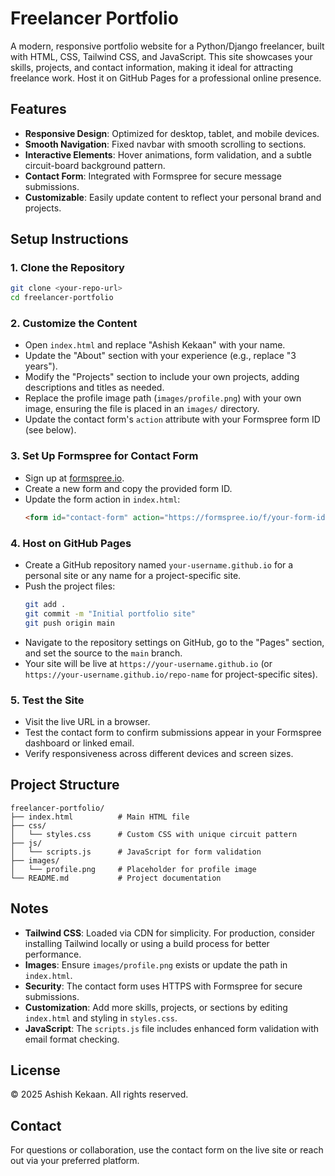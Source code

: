 # Freelancer Portfolio

A modern, responsive portfolio website for a Python/Django freelancer, built with HTML, CSS, Tailwind CSS, and JavaScript. This site showcases your skills, projects, and contact information, making it ideal for attracting freelance work. Host it on GitHub Pages for a professional online presence.

## Features

- **Responsive Design**: Optimized for desktop, tablet, and mobile devices.
- **Smooth Navigation**: Fixed navbar with smooth scrolling to sections.
- **Interactive Elements**: Hover animations, form validation, and a subtle circuit-board background pattern.
- **Contact Form**: Integrated with Formspree for secure message submissions.
- **Customizable**: Easily update content to reflect your personal brand and projects.

## Setup Instructions

### 1. Clone the Repository
```bash
git clone <your-repo-url>
cd freelancer-portfolio
```

### 2. Customize the Content
- Open `index.html` and replace "Ashish Kekaan" with your name.
- Update the "About" section with your experience (e.g., replace "3 years").
- Modify the "Projects" section to include your own projects, adding descriptions and titles as needed.
- Replace the profile image path (`images/profile.png`) with your own image, ensuring the file is placed in an `images/` directory.
- Update the contact form's `action` attribute with your Formspree form ID (see below).

### 3. Set Up Formspree for Contact Form
- Sign up at [formspree.io](https://formspree.io).
- Create a new form and copy the provided form ID.
- Update the form action in `index.html`:
  ```html
  <form id="contact-form" action="https://formspree.io/f/your-form-id" method="POST">
  ```

### 4. Host on GitHub Pages
- Create a GitHub repository named `your-username.github.io` for a personal site or any name for a project-specific site.
- Push the project files:
  ```bash
  git add .
  git commit -m "Initial portfolio site"
  git push origin main
  ```
- Navigate to the repository settings on GitHub, go to the "Pages" section, and set the source to the `main` branch.
- Your site will be live at `https://your-username.github.io` (or `https://your-username.github.io/repo-name` for project-specific sites).

### 5. Test the Site
- Visit the live URL in a browser.
- Test the contact form to confirm submissions appear in your Formspree dashboard or linked email.
- Verify responsiveness across different devices and screen sizes.

## Project Structure
```
freelancer-portfolio/
├── index.html          # Main HTML file
├── css/
│   └── styles.css      # Custom CSS with unique circuit pattern
├── js/
│   └── scripts.js      # JavaScript for form validation
├── images/
│   └── profile.png     # Placeholder for profile image
└── README.md           # Project documentation
```

## Notes
- **Tailwind CSS**: Loaded via CDN for simplicity. For production, consider installing Tailwind locally or using a build process for better performance.
- **Images**: Ensure `images/profile.png` exists or update the path in `index.html`.
- **Security**: The contact form uses HTTPS with Formspree for secure submissions.
- **Customization**: Add more skills, projects, or sections by editing `index.html` and styling in `styles.css`.
- **JavaScript**: The `scripts.js` file includes enhanced form validation with email format checking.

## License
© 2025 Ashish Kekaan. All rights reserved.

## Contact
For questions or collaboration, use the contact form on the live site or reach out via your preferred platform.